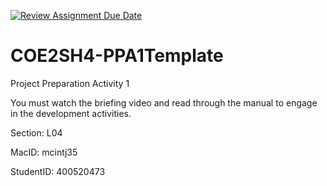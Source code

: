 [![Review Assignment Due Date](https://classroom.github.com/assets/deadline-readme-button-22041afd0340ce965d47ae6ef1cefeee28c7c493a6346c4f15d667ab976d596c.svg)](https://classroom.github.com/a/ge6s4NTw)
# COE2SH4-PPA1Template
Project Preparation Activity 1

You must watch the briefing video and read through the manual to engage in the development activities.


Section: L04

MacID: mcintj35

StudentID: 400520473
